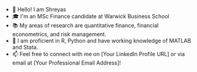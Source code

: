 - 👋 Hello! I am Shreyas
- 🎓 I'm an MSc Finance candidate at Warwick Business School
- 📚 My areas of research are quantitative finance, financial econometrics, and risk management.
- 🌱 I am proficient in R, Python and have working knowledge of MATLAB and Stata.
- 📫 Feel free to connect with me on [Your LinkedIn Profile URL] or via email at [Your Professional Email Address]!
